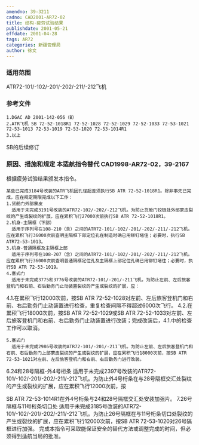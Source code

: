 ```yaml
---
amendno: 39-3211
cadno: CAD2001-AR72-02
title: 结构-疲劳试验结果
publishdate: 2001-05-21
effdate: 2001-04-28
tags: AR72
categories: 新疆管理局
author: 徐文
---
```


### 适用范围 
ATR72-101/-102/-201/-202/-211/-212飞机

<!--more-->
### 参考文件
    1.DGAC AD 2001-142-056（B）
    2.ATR飞机 SB 72-52-1018R1 72-52-1028 72-52-1029 72-52-1033 72-53-1021 72-53-1013 72-53-1019 72-53-1020 72-53-1014R1 
    3.以上 
SB的后续修订

### 原因、措施和规定 本适航指令替代 CAD1998-AR72-02，39-2167 
根据疲劳试验结果颁发本指令。 
    
    某些已完成3184号改装的ATR飞机因孔径超差须执行SB ATR 72-52-1018R1。除非事先已完成，应在规定期限完成以下工作： 
    1.货舱门外部蒙皮 
      适用于未完成3191号改装的ATR72-102/-202/-212飞机。为防止货舱门铰链处外部蒙皮裂纹的产生或裂纹的扩展，应在累积飞行27000次前执行SB ATR 72-52-1018R1。 
    2.机身-主隔框（下部） 
      适用于序列号在108-210（含）之间的ATR72-101/-102/-201/-202/-211/-212飞机。应在累积飞行36000次前查明主隔框下部定位孔在制造时确已用铆钉堵住；必要时，执行SB ATR72-53-1013。 
    3.机身-普通隔框及主隔框上部 
      适用于序列号在108-207（含）之间的ATR72-101/-102/-201/-202/-211/-212飞机。应在累积飞行36000次前查明普通隔框定位孔及主隔框上部定位孔确已用铆钉堵住；必要时，执行SB ATR 72-53-1019。 
    4.塞式门 
      适用于未完成3775和3776号改装的ATR72-101/-201/-211飞机。为防止左前、左后旅客登机门和右前、右后勤务门止动装置裂纹的产生或裂纹的扩展，应： 
4.1.在累积飞行12000次前，按SB ATR 72-52-1028对左前、左后旅客登机门和右前、右后勤务门止动装置进行检查，重复检查间隔不得超过6000次飞行。 
      4.2.在累积飞行18000次前，按SB ATR 72-52-1029或SB ATR 72-52-1033对左前、左后旅客登机门和右前、右后勤务门止动装置进行改装；完成改装后，4.1.中的检查工作可以取消。 

    5.塞式门 
      适用于未完成2986号改装的ATR72-101/-201/-211飞机。为防止左前、左后旅客登机门和右前、右后勤务门上部蒙皮裂纹的产生或裂纹的扩展，应在累积飞行18000次前，按SB ATR 72-53-1021对左前、左后旅客登机门和右前、右后勤务门进行改装。 
6.24和28号隔框-外4号桁条 
      适用于未完成2397号改装的ATR72-101/-102/-201/-202/-211/-212飞机。为防止外4号桁条在与28号隔框交汇处裂纹的产生或裂纹的扩展，应在累积飞行12000次前，按
    
SB ATR 72-53-1014R1在外4号桁条与24和28号隔框交汇处安装加强片。
 7.26号隔框与11号桁条切口处 
      适用于未完成3185号改装的ATR72-101/-102/-201/-202/-211/-212飞机。为防止26号隔框在与11号桁条切口处裂纹的产生或裂纹的扩展，应在累积飞行12000次前，按SB ATR 72-53-1020对26号隔框进行加强。 
    完成本指令可采取能保证安全的替代方法或调整完成的时间，但必须得到适航当局的批准。
